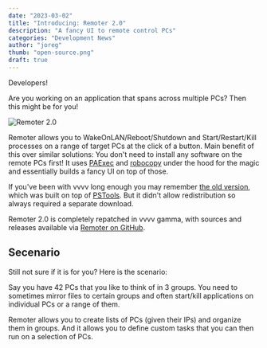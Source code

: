 ```yaml
---
date: "2023-03-02"
title: "Introducing: Remoter 2.0"
description: "A fancy UI to remote control PCs"
categories: "Development News"
author: "joreg"
thumb: "open-source.png"
draft: true
---
```


Developers!

Are you working on an application that spans across multiple PCs? Then this might be for you!

![Remoter 2.0](2023-09-25-00-02-36.png)

Remoter allows you to WakeOnLAN/Reboot/Shutdown and Start/Restart/Kill processes on a range of target PCs at the click of a button. Main benefit of this over similar solutions: You don't need to install any software on the remote PCs first! It uses [PAExec](https://github.com/poweradminllc/PAExec) and [robocopy](https://learn.microsoft.com/en-us/windows-server/administration/windows-commands/robocopy) under the hood for the magic and essentially builds a fancy UI on top of those. 

If you've been with vvvv long enough you may remember [the old version](https://beta.vvvv.org/using-vvvv/boygrouping/remotersa.html), which was built on top of [PSTools](https://learn.microsoft.com/de-de/sysinternals/downloads/pstools). But it didn't allow redistribution so always required a separate download. 

Remoter 2.0 is completely repatched in vvvv gamma, with sources and releases available via [Remoter on GitHub](https://github.com/vvvv/Remoter).

## Secenario
Still not sure if it is for you? Here is the scenario:

Say you have 42 PCs that you like to think of in 3 groups. You need to sometimes mirror files to certain groups and often start/kill applications on individual PCs or a range of them. 

Remoter allows you to create lists of PCs (given their IPs) and organize them in groups. And it allows you to define custom tasks that you can then run on a selection of PCs.